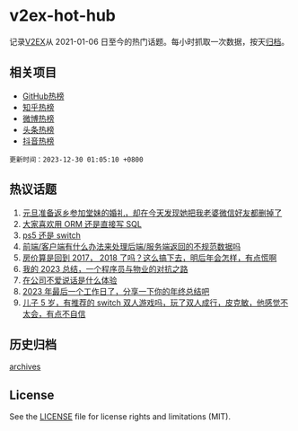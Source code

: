 # v2ex-hot-hub

 记录[V2EX](https://www.v2ex.com/)从 2021-01-06 日至今的热门话题。每小时抓取一次数据，按天[归档](archives)。
 
 ## 相关项目

- [GitHub热榜](https://github.com/snaildev/github-hot-hub)
- [知乎热榜](https://github.com/snaildev/zhihu-hot-hub)
- [微博热榜](https://github.com/snaildev/weibo-hot-hub)
- [头条热榜](https://github.com/snaildev/toutiao-hot-hub)
- [抖音热榜](https://github.com/snaildev/douyin-hot-hub)


 `更新时间：2023-12-30 01:05:10 +0800`

## 热议话题

1. [元旦准备返乡参加堂妹的婚礼，却在今天发现她把我老婆微信好友都删掉了](https://www.v2ex.com/t/1004269)
1. [大家喜欢用 ORM 还是直接写 SQL](https://www.v2ex.com/t/1004383)
1. [ps5 还是 switch](https://www.v2ex.com/t/1004267)
1. [前端/客户端有什么办法来处理后端/服务端返回的不规范数据吗](https://www.v2ex.com/t/1004262)
1. [房价算是回到 2017， 2018 了吗？这么搞下去，明后年会怎样，有点慌啊](https://www.v2ex.com/t/1004345)
1. [我的 2023 总结，一个程序员与物业的对抗之路](https://www.v2ex.com/t/1004375)
1. [在公司不爱说话是什么体验](https://www.v2ex.com/t/1004274)
1. [2023 年最后一个工作日了，分享一下你的年终总结吧](https://www.v2ex.com/t/1004314)
1. [儿子 5 岁，有推荐的 switch 双人游戏吗，玩了双人成行，皮克敏，他感觉不太会，有点不自信](https://www.v2ex.com/t/1004334)

## 历史归档

[archives](archives)

## License

See the [LICENSE](LICENSE) file for license rights and limitations (MIT).
